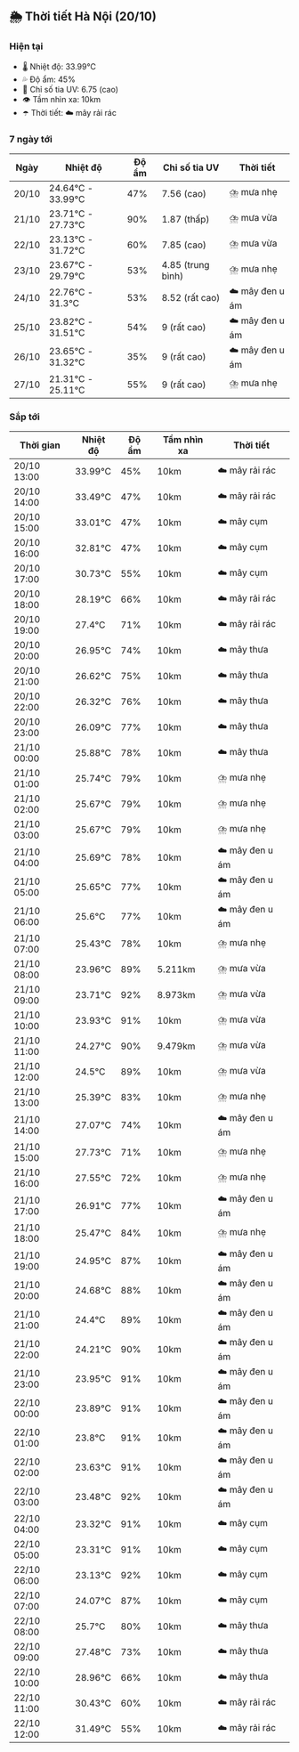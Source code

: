 ## 🌦️ Thời tiết Hà Nội (20/10)

### Hiện tại

- 🌡️ Nhiệt độ: 33.99℃
- 💦 Độ ẩm: 45%
- 🌟 Chỉ số tia UV: 6.75 (cao)
- 👁️ Tầm nhìn xa: 10km
- ☂️ Thời tiết: ☁️ mây rải rác

### 7 ngày tới

| Ngày | Nhiệt độ | Độ ẩm | Chỉ số tia UV | Thời tiết |
| --- | --- | --- | --- | --- |
| 20/10 | 24.64℃ - 33.99℃ | 47% | 7.56 (cao) | ⛈️ mưa nhẹ |
| 21/10 | 23.71℃ - 27.73℃ | 90% | 1.87 (thấp) | ⛈️ mưa vừa |
| 22/10 | 23.13℃ - 31.72℃ | 60% | 7.85 (cao) | ⛈️ mưa vừa |
| 23/10 | 23.67℃ - 29.79℃ | 53% | 4.85 (trung bình) | ⛈️ mưa nhẹ |
| 24/10 | 22.76℃ - 31.3℃ | 53% | 8.52 (rất cao) | ☁️ mây đen u ám |
| 25/10 | 23.82℃ - 31.51℃ | 54% | 9 (rất cao) | ☁️ mây đen u ám |
| 26/10 | 23.65℃ - 31.32℃ | 35% | 9 (rất cao) | ☁️ mây đen u ám |
| 27/10 | 21.31℃ - 25.11℃ | 55% | 9 (rất cao) | ⛈️ mưa nhẹ |

### Sắp tới

| Thời gian | Nhiệt độ | Độ ẩm | Tầm nhìn xa | Thời tiết |
| --- | --- | --- | --- | --- |
| 20/10 13:00 | 33.99℃ | 45% | 10km | ☁️ mây rải rác |
| 20/10 14:00 | 33.49℃ | 47% | 10km | ☁️ mây rải rác |
| 20/10 15:00 | 33.01℃ | 47% | 10km | ☁️ mây cụm |
| 20/10 16:00 | 32.81℃ | 47% | 10km | ☁️ mây cụm |
| 20/10 17:00 | 30.73℃ | 55% | 10km | ☁️ mây cụm |
| 20/10 18:00 | 28.19℃ | 66% | 10km | ☁️ mây rải rác |
| 20/10 19:00 | 27.4℃ | 71% | 10km | ☁️ mây rải rác |
| 20/10 20:00 | 26.95℃ | 74% | 10km | ☁️ mây thưa |
| 20/10 21:00 | 26.62℃ | 75% | 10km | ☁️ mây thưa |
| 20/10 22:00 | 26.32℃ | 76% | 10km | ☁️ mây thưa |
| 20/10 23:00 | 26.09℃ | 77% | 10km | ☁️ mây thưa |
| 21/10 00:00 | 25.88℃ | 78% | 10km | ☁️ mây thưa |
| 21/10 01:00 | 25.74℃ | 79% | 10km | ⛈️ mưa nhẹ |
| 21/10 02:00 | 25.67℃ | 79% | 10km | ⛈️ mưa nhẹ |
| 21/10 03:00 | 25.67℃ | 79% | 10km | ⛈️ mưa nhẹ |
| 21/10 04:00 | 25.69℃ | 78% | 10km | ☁️ mây đen u ám |
| 21/10 05:00 | 25.65℃ | 77% | 10km | ☁️ mây đen u ám |
| 21/10 06:00 | 25.6℃ | 77% | 10km | ☁️ mây đen u ám |
| 21/10 07:00 | 25.43℃ | 78% | 10km | ⛈️ mưa nhẹ |
| 21/10 08:00 | 23.96℃ | 89% | 5.211km | ⛈️ mưa vừa |
| 21/10 09:00 | 23.71℃ | 92% | 8.973km | ⛈️ mưa vừa |
| 21/10 10:00 | 23.93℃ | 91% | 10km | ⛈️ mưa vừa |
| 21/10 11:00 | 24.27℃ | 90% | 9.479km | ⛈️ mưa vừa |
| 21/10 12:00 | 24.5℃ | 89% | 10km | ⛈️ mưa vừa |
| 21/10 13:00 | 25.39℃ | 83% | 10km | ⛈️ mưa nhẹ |
| 21/10 14:00 | 27.07℃ | 74% | 10km | ☁️ mây đen u ám |
| 21/10 15:00 | 27.73℃ | 71% | 10km | ⛈️ mưa nhẹ |
| 21/10 16:00 | 27.55℃ | 72% | 10km | ⛈️ mưa nhẹ |
| 21/10 17:00 | 26.91℃ | 77% | 10km | ☁️ mây đen u ám |
| 21/10 18:00 | 25.47℃ | 84% | 10km | ⛈️ mưa nhẹ |
| 21/10 19:00 | 24.95℃ | 87% | 10km | ☁️ mây đen u ám |
| 21/10 20:00 | 24.68℃ | 88% | 10km | ☁️ mây đen u ám |
| 21/10 21:00 | 24.4℃ | 89% | 10km | ☁️ mây đen u ám |
| 21/10 22:00 | 24.21℃ | 90% | 10km | ☁️ mây đen u ám |
| 21/10 23:00 | 23.95℃ | 91% | 10km | ☁️ mây đen u ám |
| 22/10 00:00 | 23.89℃ | 91% | 10km | ☁️ mây đen u ám |
| 22/10 01:00 | 23.8℃ | 91% | 10km | ☁️ mây đen u ám |
| 22/10 02:00 | 23.63℃ | 91% | 10km | ☁️ mây đen u ám |
| 22/10 03:00 | 23.48℃ | 92% | 10km | ☁️ mây đen u ám |
| 22/10 04:00 | 23.32℃ | 91% | 10km | ☁️ mây cụm |
| 22/10 05:00 | 23.31℃ | 91% | 10km | ☁️ mây cụm |
| 22/10 06:00 | 23.13℃ | 92% | 10km | ☁️ mây cụm |
| 22/10 07:00 | 24.07℃ | 87% | 10km | ☁️ mây cụm |
| 22/10 08:00 | 25.7℃ | 80% | 10km | ☁️ mây thưa |
| 22/10 09:00 | 27.48℃ | 73% | 10km | ☁️ mây thưa |
| 22/10 10:00 | 28.96℃ | 66% | 10km | ☁️ mây thưa |
| 22/10 11:00 | 30.43℃ | 60% | 10km | ☁️ mây rải rác |
| 22/10 12:00 | 31.49℃ | 55% | 10km | ☁️ mây rải rác |
